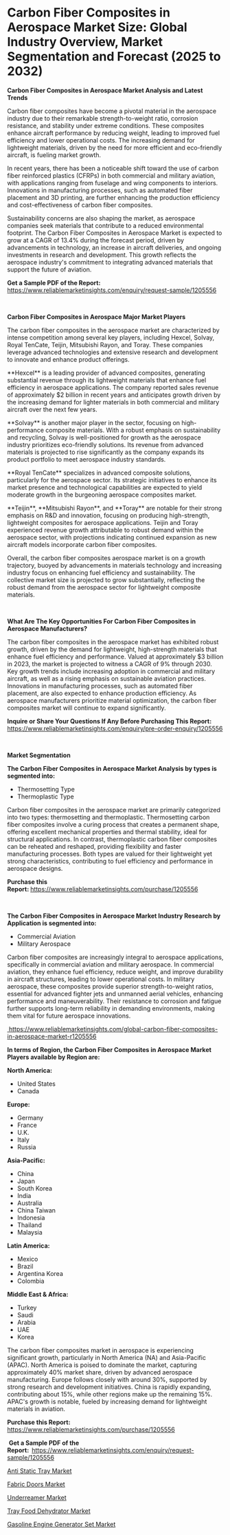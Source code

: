 <p><h1>Carbon Fiber Composites in Aerospace Market Size: Global Industry Overview, Market Segmentation and Forecast (2025 to 2032)</h1></p><p><strong>Carbon Fiber Composites in Aerospace Market Analysis and Latest Trends</strong></p>
<p><p>Carbon fiber composites have become a pivotal material in the aerospace industry due to their remarkable strength-to-weight ratio, corrosion resistance, and stability under extreme conditions. These composites enhance aircraft performance by reducing weight, leading to improved fuel efficiency and lower operational costs. The increasing demand for lightweight materials, driven by the need for more efficient and eco-friendly aircraft, is fueling market growth.</p><p>In recent years, there has been a noticeable shift toward the use of carbon fiber reinforced plastics (CFRPs) in both commercial and military aviation, with applications ranging from fuselage and wing components to interiors. Innovations in manufacturing processes, such as automated fiber placement and 3D printing, are further enhancing the production efficiency and cost-effectiveness of carbon fiber composites.</p><p>Sustainability concerns are also shaping the market, as aerospace companies seek materials that contribute to a reduced environmental footprint. The Carbon Fiber Composites in Aerospace Market is expected to grow at a CAGR of 13.4% during the forecast period, driven by advancements in technology, an increase in aircraft deliveries, and ongoing investments in research and development. This growth reflects the aerospace industry's commitment to integrating advanced materials that support the future of aviation.</p></p>
<p><strong>Get a Sample PDF of the Report:&nbsp;</strong> <a href="https://www.reliablemarketinsights.com/enquiry/request-sample/1205556?utm_campaign=3571&utm_medium=2&utm_source=Github&utm_content=ia&utm_term=26032025&utm_id=carbon-fiber-composites-in-aerospace">https://www.reliablemarketinsights.com/enquiry/request-sample/1205556</a></p>
<p>&nbsp;</p>
<p><strong>Carbon Fiber Composites in Aerospace Major Market Players</strong></p>
<p><p>The carbon fiber composites in the aerospace market are characterized by intense competition among several key players, including Hexcel, Solvay, Royal TenCate, Teijin, Mitsubishi Rayon, and Toray. These companies leverage advanced technologies and extensive research and development to innovate and enhance product offerings.</p><p>**Hexcel** is a leading provider of advanced composites, generating substantial revenue through its lightweight materials that enhance fuel efficiency in aerospace applications. The company reported sales revenue of approximately $2 billion in recent years and anticipates growth driven by the increasing demand for lighter materials in both commercial and military aircraft over the next few years.</p><p>**Solvay** is another major player in the sector, focusing on high-performance composite materials. With a robust emphasis on sustainability and recycling, Solvay is well-positioned for growth as the aerospace industry prioritizes eco-friendly solutions. Its revenue from advanced materials is projected to rise significantly as the company expands its product portfolio to meet aerospace industry standards.</p><p>**Royal TenCate** specializes in advanced composite solutions, particularly for the aerospace sector. Its strategic initiatives to enhance its market presence and technological capabilities are expected to yield moderate growth in the burgeoning aerospace composites market.</p><p>**Teijin**, **Mitsubishi Rayon**, and **Toray** are notable for their strong emphasis on R&D and innovation, focusing on producing high-strength, lightweight composites for aerospace applications. Teijin and Toray experienced revenue growth attributable to robust demand within the aerospace sector, with projections indicating continued expansion as new aircraft models incorporate carbon fiber composites.</p><p>Overall, the carbon fiber composites aerospace market is on a growth trajectory, buoyed by advancements in materials technology and increasing industry focus on enhancing fuel efficiency and sustainability. The collective market size is projected to grow substantially, reflecting the robust demand from the aerospace sector for lightweight composite materials.</p></p>
<p>&nbsp;</p>
<p><strong>What Are The Key Opportunities For Carbon Fiber Composites in Aerospace Manufacturers?</strong></p>
<p><p>The carbon fiber composites in the aerospace market has exhibited robust growth, driven by the demand for lightweight, high-strength materials that enhance fuel efficiency and performance. Valued at approximately $3 billion in 2023, the market is projected to witness a CAGR of 9% through 2030. Key growth trends include increasing adoption in commercial and military aircraft, as well as a rising emphasis on sustainable aviation practices. Innovations in manufacturing processes, such as automated fiber placement, are also expected to enhance production efficiency. As aerospace manufacturers prioritize material optimization, the carbon fiber composites market will continue to expand significantly.</p></p>
<p><strong>Inquire or Share Your Questions If Any Before Purchasing This Report:</strong> <a href="https://www.reliablemarketinsights.com/enquiry/pre-order-enquiry/1205556?utm_campaign=3571&utm_medium=2&utm_source=Github&utm_content=ia&utm_term=26032025&utm_id=carbon-fiber-composites-in-aerospace">https://www.reliablemarketinsights.com/enquiry/pre-order-enquiry/1205556</a></p>
<p>&nbsp;</p>
<p><strong>Market Segmentation</strong></p>
<p><strong>The Carbon Fiber Composites in Aerospace Market Analysis by types is segmented into:</strong></p>
<p><ul><li>Thermosetting Type</li><li>Thermoplastic Type</li></ul></p>
<p><p>Carbon fiber composites in the aerospace market are primarily categorized into two types: thermosetting and thermoplastic. Thermosetting carbon fiber composites involve a curing process that creates a permanent shape, offering excellent mechanical properties and thermal stability, ideal for structural applications. In contrast, thermoplastic carbon fiber composites can be reheated and reshaped, providing flexibility and faster manufacturing processes. Both types are valued for their lightweight yet strong characteristics, contributing to fuel efficiency and performance in aerospace designs.</p></p>
<p><strong>Purchase this Report:&nbsp;</strong><a href="https://www.reliablemarketinsights.com/purchase/1205556?utm_campaign=3571&utm_medium=2&utm_source=Github&utm_content=ia&utm_term=26032025&utm_id=carbon-fiber-composites-in-aerospace">https://www.reliablemarketinsights.com/purchase/1205556</a></p>
<p>&nbsp;</p>
<p><strong>The Carbon Fiber Composites in Aerospace Market Industry Research by Application is segmented into:</strong></p>
<p><ul><li>Commercial Aviation</li><li>Military Aerospace</li></ul></p>
<p><p>Carbon fiber composites are increasingly integral to aerospace applications, specifically in commercial aviation and military aerospace. In commercial aviation, they enhance fuel efficiency, reduce weight, and improve durability in aircraft structures, leading to lower operational costs. In military aerospace, these composites provide superior strength-to-weight ratios, essential for advanced fighter jets and unmanned aerial vehicles, enhancing performance and maneuverability. Their resistance to corrosion and fatigue further supports long-term reliability in demanding environments, making them vital for future aerospace innovations.</p></p>
<p><a href="https://www.reliablemarketinsights.com/global-carbon-fiber-composites-in-aerospace-market-r1205556?utm_campaign=3571&utm_medium=2&utm_source=Github&utm_content=ia&utm_term=26032025&utm_id=carbon-fiber-composites-in-aerospace">&nbsp;https://www.reliablemarketinsights.com/global-carbon-fiber-composites-in-aerospace-market-r1205556</a></p>
<p><strong>In terms of Region, the Carbon Fiber Composites in Aerospace Market Players available by Region are:</strong></p>
<p>
    <p> <strong> North America: </strong>
        <ul>
            <li>United States</li>
            <li>Canada</li>
        </ul>
        </p> 
    <p> <strong> Europe: </strong>
        <ul>
            <li>Germany</li>
            <li>France</li>
            <li>U.K.</li>
            <li>Italy</li>
            <li>Russia</li>
        </ul>
        </p> 
    <p> <strong> Asia-Pacific: </strong>
        <ul>
            <li>China</li>
            <li>Japan</li>
            <li>South Korea</li>
            <li>India</li>
            <li>Australia</li>
            <li>China Taiwan</li>
            <li>Indonesia</li>
            <li>Thailand</li>
            <li>Malaysia</li>
        </ul>
        </p> 
    <p> <strong> Latin America: </strong>
        <ul>
            <li>Mexico</li>
            <li>Brazil</li>
            <li>Argentina Korea</li>
            <li>Colombia</li>
        </ul>
        </p> 
    <p> <strong> Middle East & Africa: </strong>
        <ul>
            <li>Turkey</li>
            <li>Saudi</li>
            <li>Arabia</li>
            <li>UAE</li>
            <li>Korea</li>
        </ul>
    </p>
    </p>
<p><p>The carbon fiber composites market in aerospace is experiencing significant growth, particularly in North America (NA) and Asia-Pacific (APAC). North America is poised to dominate the market, capturing approximately 40% market share, driven by advanced aerospace manufacturing. Europe follows closely with around 30%, supported by strong research and development initiatives. China is rapidly expanding, contributing about 15%, while other regions make up the remaining 15%. APAC's growth is notable, fueled by increasing demand for lightweight materials in aviation.</p></p>
<p><strong>Purchase this Report: </strong><a href="https://www.reliablemarketinsights.com/purchase/1205556?utm_campaign=3571&utm_medium=2&utm_source=Github&utm_content=ia&utm_term=26032025&utm_id=carbon-fiber-composites-in-aerospace">https://www.reliablemarketinsights.com/purchase/1205556</a></p>
<p>&nbsp;<strong>Get a Sample PDF of the Report:&nbsp;&nbsp;</strong><a href="https://www.reliablemarketinsights.com/enquiry/request-sample/1205556?utm_campaign=3571&utm_medium=2&utm_source=Github&utm_content=ia&utm_term=26032025&utm_id=carbon-fiber-composites-in-aerospace">https://www.reliablemarketinsights.com/enquiry/request-sample/1205556</a></p>
<p><strong></strong></p>
<p><p><a href="https://www.linkedin.com/pulse/anti-static-tray-market-size-average-cagr-149-revenue-generationkey-8yfff?utm_campaign=3571&utm_medium=2&utm_source=Github&utm_content=ia&utm_term=26032025&utm_id=carbon-fiber-composites-in-aerospace">Anti Static Tray Market</a></p><p><a href="https://www.linkedin.com/pulse/fabric-doors-market-analysis-2025-2032-projected-intense-utl9f?utm_campaign=3571&utm_medium=2&utm_source=Github&utm_content=ia&utm_term=26032025&utm_id=carbon-fiber-composites-in-aerospace">Fabric Doors Market</a></p><p><a href="https://www.linkedin.com/pulse/underreamer-market-analysis-report-2025-2032-share-growth-qn3jf?utm_campaign=3571&utm_medium=2&utm_source=Github&utm_content=ia&utm_term=26032025&utm_id=carbon-fiber-composites-in-aerospace">Underreamer Market</a></p><p><a href="https://www.linkedin.com/pulse/global-tray-food-dehydrator-market-forecast-2025-2032-mlnff?utm_campaign=3571&utm_medium=2&utm_source=Github&utm_content=ia&utm_term=26032025&utm_id=carbon-fiber-composites-in-aerospace">Tray Food Dehydrator Market</a></p><p><a href="https://www.linkedin.com/pulse/gasoline-engine-generator-set-market-regional-outlook-competition-fu6rf?utm_campaign=3571&utm_medium=2&utm_source=Github&utm_content=ia&utm_term=26032025&utm_id=carbon-fiber-composites-in-aerospace">Gasoline Engine Generator Set Market</a></p></p>